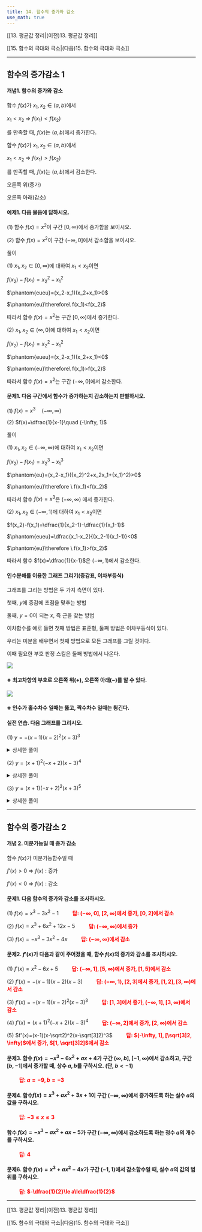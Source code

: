 ```yaml
---
title: 14. 함수의 증가와 감소
use_math: true
---
```

[[13. 평균값 정리|(이전)13. 평균값 정리]]

[[15. 함수의 극대와 극소|(다음)15. 함수의 극대와 극소]]

***
## 함수의 증가감소 1

#### 개념1. 함수의 증가와 감소

함수 $f(x)$가 $x_1, x_2\in(a, b)$에서

$x_1<x_2\ \Rightarrow\  f(x_1)<f(x_2)$

를 만족할 때, $f(x)$는 $(a, b)$에서 증가한다.



함수 $f(x)$가 $x_1, x_2\in(a, b)$에서

$x_1<x_2\ \Rightarrow\  f(x_1)>f(x_2)$

를 만족할 때, $f(x)$는 $(a, b)$에서 감소한다.



오른쪽 위(증가)

오른쪽 아래(감소)

#### 예제1. 다음 물음에 답하시오.

(1) 함수 $f(x)=x^2$이 구간 $[0, \infty)$에서 증가함을 보이시오.

(2) 함수 $f(x)=x^2$이 구간 $(-\infty, 0]$에서 감소함을 보이시오.

풀이

(1) $x_1, x_2\in[0, \infty)$에 대하여 $x_1<x_2$이면

$f(x_2)-f(x_1)={x_2}^2-{x_1}^2$

$\phantom{eueu}=(x_2-x_1)(x_2+x_1)>0$

$\phantom{eu}\therefore\ f(x_1)<f(x_2)$

따라서 함수 $f(x)=x^2$는 구간 $[0, \infty)$에서 증가한다.

(2) $x_1, x_2\in(\infty, 0]$에 대하여 $x_1<x_2$이면

$f(x_2)-f(x_1)={x_2}^2-{x_1}^2$

$\phantom{eueu}=(x_2-x_1)(x_2+x_1)<0$

$\phantom{eu}\therefore\ f(x_1)>f(x_2)$

따라서 함수 $f(x)=x^2$는 구간 $(-\infty, 0]$에서 감소한다.

#### 문제1. 다음 구간에서 함수가 증가하는지 감소하는지 판별하시오.

(1) $f(x)=x^3\quad (-\infty, \infty)$

(2) $f(x)=\dfrac{1}{x-1}\quad (-\infty, 1)$

풀이

(1) $x_1, x_2\in(-\infty, \infty)$에 대하여 $x_1<x_2$이면

$f(x_2)-f(x_1)={x_2}^3-{x_1}^3$

$\phantom{eu}=(x_2-x_1)({x_2}^2+x_2x_1+{x_1}^2)>0$

$\phantom{eu}\therefore \ f(x_1)<f(x_2)$

따라서 함수 $f(x)=x^3$은 $(-\infty, \infty)$ 에서 증가한다.

(2) $x_1, x_2\in(-\infty, 1)$에 대하여 $x_1<x_2$이면

$f(x_2)-f(x_1)=\dfrac{1}{x_2-1}-\dfrac{1}{x_1-1}$

$\phantom{eueu}=\dfrac{x_1-x_2}{(x_2-1)(x_1-1)}<0$

$\phantom{eu}\therefore \ f(x_1)>f(x_2)$

따라서 함수 $f(x)=\dfrac{1}{x-1}$은 $(-\infty, 1)$에서 감소한다.

#### 인수분해를 이용한 그래프 그리기(증감표, 이차부등식)

그래프를 그리는 방법은 두 가지 측면이 있다.

첫째, $y$에 증감에 초점을 맞추는 방법

둘째, $y=0$이 되는 $x$, 즉 근을 찾는 방법

이차함수를 예로 들면 첫째 방법은 표준형, 둘째 방법은 이차부등식이 있다.

우리는 미분을 배우면서 첫째 방법으로 모든 그래프를 그릴 것이다.

이때 필요한 부호 판정 스킬은 둘째 방법에서 나온다.

<img src="/assets/two cs/함수의 증감 1.jpg"/>

#### ※ 최고차항의 부호로 오른쪽 위($+$), 오른쪽 아래($-$)를 알 수 있다.

<img src="/assets/two cs/함수의 증감 2.jpg"/>

#### ※ 인수가 홀수차수 일때는 뚫고, 짝수차수 일때는 튕긴다.

#### 실전 연습. 다음 그래프를 그리시오.

(1) $y=-(x-1)(x-2)^2(x-3)^3$

<details>
    <summary>상세한 풀이</summary>
    <p><img src="/assets/two cs/함수의 증감 3.jpg"/></p>
</details> 

(2) $y=(x+1)^2(-x+2)(x-3)^4$

<details>
    <summary>상세한 풀이</summary>
    <p><img src="/assets/two cs/함수의 증감 4.jpg"/></p>
</details> 

(3) $y=(x+1)(-x+2)^2(x+3)^5$

<details>
    <summary>상세한 풀이</summary>
    <p><img src="/assets/two cs/함수의 증감 5.jpg"/></p>
</details> 

***
## 함수의 증가감소 2
#### 개념 2. 미분가능일 때 증가 감소

함수 $f(x)$가 미분가능함수일 때

$f'(x)>0\ \Rightarrow\ f(x)$ : 증가

$f'(x)<0\ \Rightarrow\ f(x)$ : 감소

#### 문제1. 다음 함수의 증가와 감소를 조사하시오.

(1) $f(x)=x^3-3x^2-1$
**<span style="color: red;">$\qquad$답: $(-\infty, 0], [2, \infty)$에서 증가, $[0, 2]$에서 감소</span>**

(2) $f(x)=x^3+6x^2+12x-5$
**<span style="color: red;">$\qquad$답: $(-\infty, \infty)$에서 증가</span>**

(3) $f(x)=-x^3-3x^2-4x$
**<span style="color: red;">$\qquad$답: $(-\infty, \infty)$에서 감소</span>**

#### 문제2. $f'(x)$가 다음과 같이 주어졌을 때, 함수 $f(x)$의 증가와 감소를 조사하시오.

(1) $f'(x)=x^2-6x+5$
**<span style="color: red;">$\qquad$답: $(-\infty, 1], [5, \infty)$에서 증가, $[1,5]$에서 감소</span>**

(2) $f'(x)=-(x-1)(x-2)(x-3)$
**<span style="color: red;">$\qquad$답: $(-\infty, 1), [2, 3]$에서 증가, $[1, 2], [3, \infty)$에서 감소</span>**

(3) $f'(x)=-(x-1)(x-2)^2(x-3)^3$
**<span style="color: red;">$\qquad$답: $[1, 3]$에서 증가, $(-\infty, 1], [3, \infty)$에서 감소</span>**

(4) $f'(x)=(x+1)^2(-x+2)(x-3)^4$
**<span style="color: red;">$\qquad$답: $(-\infty, 2]$에서 증가, $[2, \infty)$에서 감소</span>**

(5) $f'(x)=(x-1)(x-\sqrt2)^2(x-\sqrt[3]2)^3$
**<span style="color: red;">$\qquad$답: $(-\infty, 1], [\sqrt[3]2, \infty)$에서 증가, $[1, \sqrt[3]2]$에서 감소</span>**

#### 문제3. 함수 $f(x)=-x^3-6x^2+ax+4$가 구간 $(\infty, b], [-1, \infty)$에서 감소하고, 구간 $[b, -1]$에서 증가할 때, 상수 $a, b$를 구하시오. (단, $b<-1$)

**<span style="color: red;">$\qquad$답: $a=-9, b=-3$</span>**

#### 문제4. 함수$f(x)=x^3+ax^2+3x+1$이 구간 $(-\infty, \infty)$에서 증가하도록 하는 실수 $a$의 값을 구하시오.
**<span style="color: red;">$\qquad$답: $-3\le x\le3$</span>**

#### 함수 $f(x)=-x^3-ax^2+ax-5$가 구간 $(-\infty, \infty)$에서 감소하도록 하는 정수 $a$의 개수를 구하시오.
**<span style="color: red;">$\qquad$답: $4$</span>**


#### 문제6. 함수 $f(x)=x^3+ax^2-4x$가 구간 $(-1, 1)$에서 감소함수일 때, 실수 $a$의 값의 범위를 구하시오.
**<span style="color: red;">$\qquad$답: $-\dfrac{1}{2}\le a\le\dfrac{1}{2}$</span>**


***
[[13. 평균값 정리|(이전)13. 평균값 정리]]

[[15. 함수의 극대와 극소|(다음)15. 함수의 극대와 극소]]